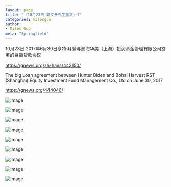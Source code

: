 ```yaml
---
layout: page
title: "『10月23日 郭文贵先生盖文』·7"
categories: milesguo
author:
- Miles Guo
meta: "Springfield"
---
```


10月23日 2017年6月30日亨特·拜登与渤海华美（上海）投资基金管理有限公司签署的巨额贷款协议

https://gnews.org/zh-hans/443150/

The big Loan agreement between Hunter Biden and Bohai Harvest RST (Shanghai) Equity Investment Fund Management Co., Ltd on June 30, 2017

https://gnews.org/444046/ 

![image](../../../../image/milesguo/2020_10_23_Miles_Guo_Getter_7_1.jpeg)

![image](../../../../image/milesguo/2020_10_23_Miles_Guo_Getter_7_2.jpeg)

![image](../../../../image/milesguo/2020_10_23_Miles_Guo_Getter_7_3.jpeg)

![image](../../../../image/milesguo/2020_10_23_Miles_Guo_Getter_7_4.jpeg)

![image](../../../../image/milesguo/2020_10_23_Miles_Guo_Getter_7_5.jpeg)

![image](../../../../image/milesguo/2020_10_23_Miles_Guo_Getter_7_6.jpeg)

![image](../../../../image/milesguo/2020_10_23_Miles_Guo_Getter_7_7.jpeg)

![image](../../../../image/milesguo/2020_10_23_Miles_Guo_Getter_7_8.jpeg)

![image](../../../../image/milesguo/2020_10_23_Miles_Guo_Getter_7_9.jpeg)
